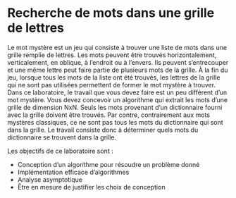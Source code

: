 # Recherche de mots dans une grille de lettres

Le mot mystère est un jeu qui consiste à trouver une liste de mots dans une grille remplie de lettres. Les mots
peuvent être trouvés horizontalement, verticalement, en oblique, à l’endroit ou à l’envers. Ils peuvent s’entrecouper
et une même lettre peut faire partie de plusieurs mots de la grille. À la fin du jeu, lorsque tous les mots de la liste ont
été trouvés, les lettres de la grille qui ne sont pas utilisées permettent de former le mot mystère à trouver.
Dans ce laboratoire, le travail que vous devez faire est un peu différent d’un mot mystère. Vous devez concevoir un
algorithme qui extrait les mots d’une grille de dimension NxN. Seuls les mots provenant d’un dictionnaire fourni
avec la grille doivent être trouvés. Par contre, contrairement aux mots mystères classiques, ce ne sont pas tous les
mots du dictionnaire qui sont dans la grille. Le travail consiste donc à déterminer quels mots du dictionnaire se
trouvent dans la grille.

Les objectifs de ce laboratoire sont :
- Conception d’un algorithme pour résoudre un problème donné
- Implémentation efficace d’algorithmes
- Analyse asymptotique
- Être en mesure de justifier les choix de conception
